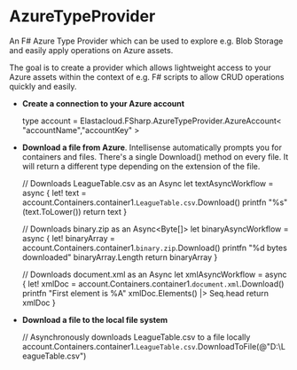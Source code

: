 AzureTypeProvider
=================

An F# Azure Type Provider which can be used to explore e.g. Blob Storage and easily apply operations on Azure assets.

The goal is to create a provider which allows lightweight access to your Azure assets within the context of e.g. F# scripts to allow CRUD operations quickly and easily.

* **Create a connection to your Azure account**

	type account = Elastacloud.FSharp.AzureTypeProvider.AzureAccount< "accountName","accountKey" >

* **Download a file from Azure**. Intellisense automatically prompts you for containers and files. There's a single Download() method on every file. It will return a different type depending on the extension of the file.

	// Downloads LeagueTable.csv as an Async<string>
	let textAsyncWorkflow = async {
		let! text = account.Containers.container1.``LeagueTable.csv``.Download()
		printfn "%s" (text.ToLower())
		return text
	}

	// Downloads binary.zip as an Async<Byte[]>
	let binaryAsyncWorkflow = async {
		let! binaryArray = account.Containers.container1.``binary.zip``.Download()
		printfn "%d bytes downloaded" binaryArray.Length
		return binaryArray
	}

	// Downloads document.xml as an Async<XDocument>
	let xmlAsyncWorkflow = async {
		let! xmlDoc = account.Containers.container1.``document.xml``.Download()
		printfn "First element is %A" xmlDoc.Elements() |> Seq.head
		return xmlDoc
	}

* **Download a file to the local file system**

	// Asynchronously downloads LeagueTable.csv to a file locally
	account.Containers.container1.``LeagueTable.csv``.DownloadToFile(@"D:\LeagueTable.csv")